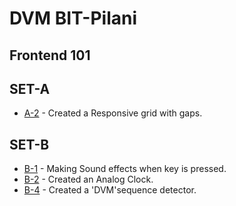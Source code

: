 # DVM BIT-Pilani
## Frontend 101
## SET-A
- [A-2](https://meliodas113.github.io/front-end-101/SET-A/A2) - Created a Responsive grid with gaps.
## SET-B
- [B-1](https://meliodas113.github.io/front-end-101/SET-B/B-1) - Making Sound effects when key is pressed.
- [B-2](https://meliodas113.github.io/front-end-101/SET-B/B-2) - Created an Analog Clock.
- [B-4](https://meliodas113.github.io/front-end-101/SET-B/B-4) - Created a 'DVM'sequence detector.
